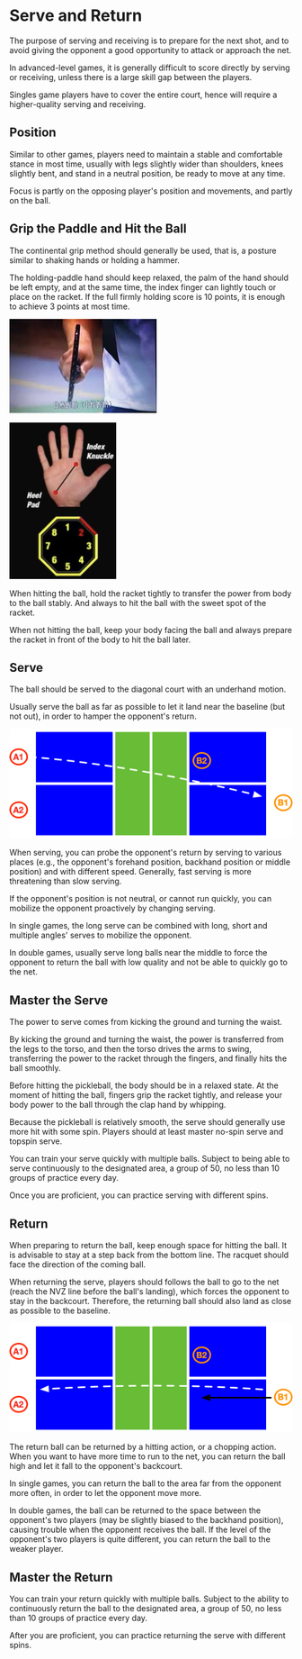 # Serve and Return

The purpose of serving and receiving is to prepare for the next shot, and to avoid giving the opponent a good opportunity to attack or approach the net.

In advanced-level games, it is generally difficult to score directly by serving or receiving, unless there is a large skill gap between the players.

Singles game players have to cover the entire court, hence will require a higher-quality serving and receiving.

## Position

Similar to other games, players need to maintain a stable and comfortable stance in most time, usually with legs slightly wider than shoulders, knees slightly bent, and stand in a neutral position, be ready to move at any time. 

Focus is partly on the opposing player's position and movements, and partly on the ball.

## Grip the Paddle and Hit the Ball

The continental grip method should generally be used, that is, a posture similar to shaking hands or holding a hammer.

The holding-paddle hand should keep relaxed, the palm of the hand should be left empty, and at the same time, the index finger can lightly touch or place on the racket. If the full firmly holding score is 10 points, it is enough to achieve 3 points at most time.

![hold-paddle](_images/hold-paddle.png)

![hold-paddle-angle](_images/hold-paddle-angle.png)

When hitting the ball, hold the racket tightly to transfer the power from body to the ball stably. And always to hit the ball with the sweet spot of the racket.

When not hitting the ball, keep your body facing the ball and always prepare the racket in front of the body to hit the ball later.

## Serve

The ball should be served to the diagonal court with an underhand motion. 

Usually serve the ball as far as possible to let it land near the baseline (but not out), in order to hamper the opponent's return.

![Double Serve](_images/double-serve.png)

When serving, you can probe the opponent's return by serving to various places (e.g., the opponent's forehand position, backhand position or middle position) and with different speed. Generally, fast serving is more threatening than slow serving.

If the opponent's position is not neutral, or cannot run quickly, you can mobilize the opponent proactively by changing serving.

In single games, the long serve can be combined with long, short and multiple angles' serves to mobilize the opponent.

In double games, usually serve long balls near the middle to force the opponent to return the ball with low quality and not be able to quickly go to the net.

## Master the Serve

The power to serve comes from kicking the ground and turning the waist.

By kicking the ground and turning the waist, the power is transferred from the legs to the torso, and then the torso drives the arms to swing, transferring the power to the racket through the fingers, and finally hits the ball smoothly.

Before hitting the pickleball, the body should be in a relaxed state. At the moment of hitting the ball, fingers grip the racket tightly, and release your body power to the ball through the clap hand by whipping.

Because the pickleball is relatively smooth, the serve should generally use more hit with some spin. Players should at least master no-spin serve and topspin serve.

You can train your serve quickly with multiple balls. Subject to being able to serve continuously to the designated area, a group of 50, no less than 10 groups of practice every day.

Once you are proficient, you can practice serving with different spins.

## Return
When preparing to return the ball, keep enough space for hitting the ball. It is advisable to stay at a step back from the bottom line. The racquet should face the direction of the coming ball.

When returning the serve, players should follows the ball to go to the net (reach the NVZ line before the ball's landing), which forces the opponent to stay in the backcourt. Therefore, the returning ball should also land as close as possible to the baseline. 

![Double Receive](_images/double-receive.png)

The return ball can be returned by a hitting action, or a chopping action. When you want to have more time to run to the net, you can return the ball high and let it fall to the opponent's backcourt.

In single games, you can return the ball to the area far from the opponent more often, in order to let the opponent move more.

In double games, the ball can be returned to the space between the opponent's two players (may be slightly biased to the backhand position), causing trouble when the opponent receives the ball. If the level of the opponent's two players is quite different, you can return the ball to the weaker player.

## Master the Return

You can train your return quickly with multiple balls. Subject to the ability to continuously return the ball to the designated area, a group of 50, no less than 10 groups of practice every day.

After you are proficient, you can practice returning the serve with different spins.